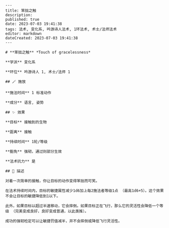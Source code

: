 
    ---
    title: 笨拙之触
    description: 
    published: true
    date: 2023-07-03 19:41:38
    tags: 法术, 变化系, 吟游诗人法术, 1环法术, 术士/法师法术
    editor: markdown
    dateCreated: 2023-07-03 19:41:38
    ---

    # **笨拙之触** *Touch of gracelessness*

    **学派** 变化系 

    **环位** 吟游诗人 1, 术士/法师 1

    ## 🪄 施放

    **施法时间** 1 标准动作

    **成分** 语言, 姿势

    ## ✨ 效果 

    **目标** 接触到的生物 

    **距离** 接触  

    **持续时间** 1轮/等级 

    **豁免** 强韧，通过则部分生效

    **法术抗力** 是

    ## 📖 描述

    对着一次简单的接触，你让目标的动作变得笨拙而可笑。

    在法术持续时间内，目标的敏捷属性减少1d6加上每2施法者等级1点 （最高1d6+5）。这个效果不会让目标的敏捷降低到1以下。

    此外，如果目标以超过半速移动，它会摔倒。如果目标正在飞行，那么它的灵活性会降低一个等级 （完美变成良好，良好变成普通，以此类推）。

    成功的强韧检定可以让敏捷罚值减半，并不会摔倒或降低飞行灵活性。
    